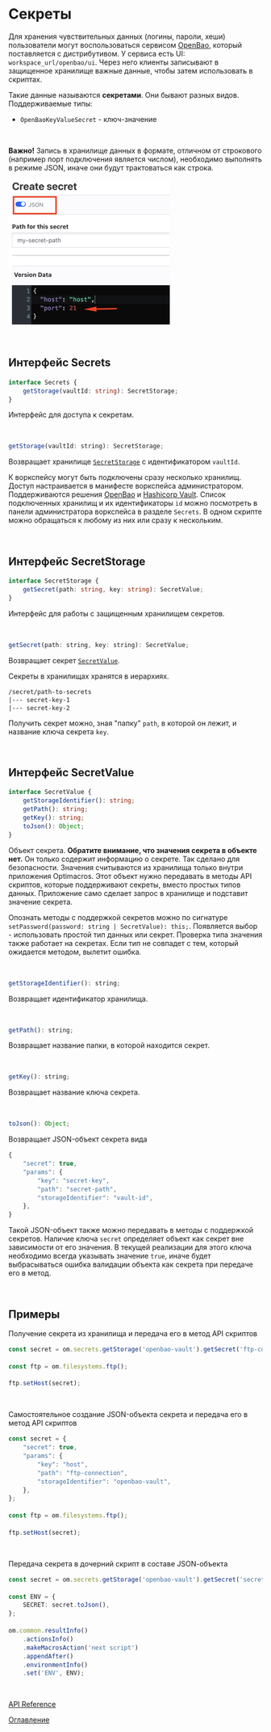 # Секреты

Для хранения чувствительных данных (логины, пароли, хеши) пользователи могут воспользоваться сервисом [OpenBao](https://openbao.org/), который поставляется с дистрибутивом. У сервиса есть UI: `workspace_url/openbao/ui`. Через него клиенты записывают в защищенное хранилище важные данные, чтобы затем использовать в скриптах.

Такие данные называются **секретами**. Они бывают разных видов. Поддерживаемые типы: 
- `OpenBaoKeyValueSecret` - ключ-значение

&nbsp;

**Важно!** Запись в хранилище данных в формате, отличном от строкового (например порт подключения является числом), необходимо выполнять в режиме JSON, иначе они будут трактоваться как строка.

![Режим JSON в хранилище секретов](./pic/secret_json_mode.png)

&nbsp;

## Интерфейс Secrets<a name="secrets"></a>
```ts
interface Secrets {
	getStorage(vaultId: string): SecretStorage;
}
```
Интерфейс для доступа к секретам.

&nbsp;

```js
getStorage(vaultId: string): SecretStorage;
```
Возвращает хранилище [`SecretStorage`](#secret-storage) с идентификатором `vaultId`.

К воркспейсу могут быть подключены сразу несколько хранилищ. Доступ настраивается в манифесте воркспейса администратором. Поддерживаются решения [OpenBao](https://openbao.org/) и [Hashicorp Vault](https://www.vaultproject.io/). Список подключенных хранилищ и их идентификаторы `id` можно посмотреть в панели администратора воркспейса в разделе `Secrets`. В одном скрипте можно обращаться к любому из них или сразу к нескольким.

&nbsp;

## Интерфейс SecretStorage<a name="secret-storage"></a>
```ts
interface SecretStorage {
	getSecret(path: string, key: string): SecretValue;
}
```
Интерфейс для работы с защищенным хранилищем секретов.

&nbsp;

```js
getSecret(path: string, key: string): SecretValue;
```
Возвращает секрет [`SecretValue`](#secret-value).

Секреты в хранилищах хранятся в иерархиях.
```
/secret/path-to-secrets
|--- secret-key-1
|--- secret-key-2
```

Получить секрет можно, зная "папку" `path`, в которой он лежит, и название ключа секрета `key`.

&nbsp;

## Интерфейс SecretValue<a name="secret-value"></a>
```ts
interface SecretValue {
	getStorageIdentifier(): string;
	getPath(): string;
	getKey(): string;
	toJson(): Object;
}
```
Объект секрета. **Обратите внимание, что значения секрета в объекте нет.** Он только содержит информацию о секрете. Так сделано для безопасности. Значения считываются из хранилища только внутри приложения Optimacros. Этот объект нужно передавать в методы API скриптов, которые поддерживают секреты, вместо простых типов данных. Приложение само сделает запрос в хранилище и подставит значение секрета.

Опознать методы с поддержкой секретов можно по сигнатуре `setPassword(password: string | SecretValue): this;`. Появляется выбор - использовать простой тип данных или секрет. Проверка типа значения также работает на секретах. Если тип не совпадет с тем, который ожидается методом, вылетит ошибка.

&nbsp;

```js
getStorageIdentifier(): string;
```
Возвращает идентификатор хранилища.

&nbsp;

```js
getPath(): string;
```
Возвращает название папки, в которой находится секрет.

&nbsp;

```js
getKey(): string;
```
Возвращает название ключа секрета.

&nbsp;

```js
toJson(): Object;
```
Возвращает JSON-объект секрета вида
```ts
{
    "secret": true,
    "params": {
        "key": "secret-key",
        "path": "secret-path",
        "storageIdentifier": "vault-id",
    },
}
```
Такой JSON-объект также можно передавать в методы с поддержкой секретов. Наличие ключа `secret` определяет объект как секрет вне зависимости от его значения. В текущей реализации для этого ключа необходимо всегда указывать значение `true`, иначе будет выбрасываться ошибка валидации объекта как секрета при передаче его в метод.

&nbsp;

## Примеры

Получение секрета из хранилища и передача его в метод API скриптов
```ts
const secret = om.secrets.getStorage('openbao-vault').getSecret('ftp-connection', 'host');

const ftp = om.filesystems.ftp();

ftp.setHost(secret);
```

&nbsp;

Самостоятельное создание JSON-объекта секрета и передача его в метод API скриптов
```ts
const secret = {
    "secret": true,
    "params": {
        "key": "host",
        "path": "ftp-connection",
        "storageIdentifier": "openbao-vault",
    },
};

const ftp = om.filesystems.ftp();

ftp.setHost(secret);
```

&nbsp;

Передача секрета в дочерний скрипт в составе JSON-oбъекта
```ts
const secret = om.secrets.getStorage('openbao-vault').getSecret('secret-path', 'secret-key');

const ENV = {
    SECRET: secret.toJson(),
};

om.common.resultInfo()
    .actionsInfo()
    .makeMacrosAction('next script')
    .appendAfter()
    .environmentInfo()
    .set('ENV', ENV);
```

&nbsp;

[API Reference](./API.md)

[Оглавление](../README.md)